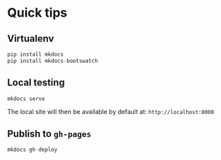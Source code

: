 # Quick tips

## Virtualenv

```python
pip install mkdocs
pip install mkdocs-bootswatch
```

## Local testing

```python
mkdocs serve
```

The local site will then be available by default at: `http://localhost:8000`

## Publish to `gh-pages`

```python
mkdocs gh-deploy
```